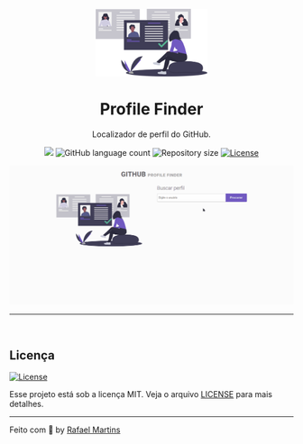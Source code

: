<h1 align="center">
<br>
  <img src="assets/images/watching_profiles.svg" alt="Profile Finder" height="120">
<br>
<br>
Profile Finder
</h1>

<p align="center">Localizador de perfil do GitHub.</p>

<p align="center">
  <img src="https://img.shields.io/badge/made%20by-RAFAEL%20MARTINS-7159c1?style=flat-square">
  <img alt="GitHub language count" src="https://img.shields.io/github/languages/count/martins-rafael/github-profile-finder?color=7159c1&style=flat-square">
  <img alt="Repository size" src="https://img.shields.io/github/repo-size/martins-rafael/github-profile-finder?color=7159c1&style=flat-square">
  <a href="https://opensource.org/licenses/MIT">
    <img alt="License" src="https://img.shields.io/badge/license-MIT-7159c1?style=flat-square">
  </a>
  <a href="https://github.com/martins-rafael/proffy/commits/master">
  </a>
</p>

<div>
  <img src=".github/demo.gif" alt="demo">
</div>

---

<br>

## Licença
<a href="https://opensource.org/licenses/MIT">
    <img alt="License" src="https://img.shields.io/badge/license-MIT-7159c1?style=flat-square">
</a>

<br>

Esse projeto está sob a licença MIT. Veja o arquivo [LICENSE](/LICENSE) para mais detalhes.

---

Feito com :purple_heart: by [Rafael Martins](https://github.com/martins-rafael)